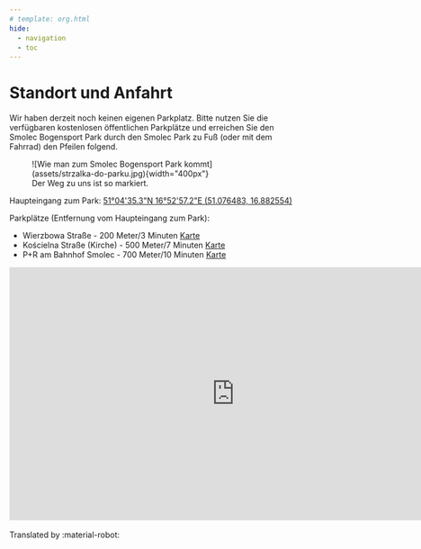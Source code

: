 ```yaml
---
# template: org.html
hide:
  - navigation
  - toc
---
```


# Standort und Anfahrt

Wir haben derzeit noch keinen eigenen Parkplatz. Bitte nutzen Sie die verfügbaren
kostenlosen öffentlichen Parkplätze und erreichen Sie den Smolec Bogensport Park durch den Smolec Park zu Fuß
(oder mit dem Fahrrad) den Pfeilen folgend.

<figure markdown="span">
  ![Wie man zum Smolec Bogensport Park kommt](assets/strzalka-do-parku.jpg){width="400px"}
  <figcaption>Der Weg zu uns ist so markiert.
    </figcaption>
</figure>

Haupteingang zum Park: <a href='https://maps.app.goo.gl/wwSaAzDFzV9dbLfX7'>51°04'35.3"N 16°52'57.2"E (51.076483, 16.882554)</a>

Parkplätze (Entfernung vom Haupteingang zum Park):

- Wierzbowa Straße - 200 Meter/3 Minuten [Karte](https://maps.app.goo.gl/JDBaXuuxYoitEi2U7)
- Kościelna Straße (Kirche) - 500 Meter/7 Minuten [Karte](https://maps.app.goo.gl/CpBQXUWpqHvMsCcb7)
- P+R am Bahnhof Smolec - 700 Meter/10 Minuten [Karte](https://maps.app.goo.gl/sPFy1LZ8RKDg1nyy7)

<center>
<iframe src="https://www.google.com/maps/embed?pb=!1m18!1m12!1m3!1d2985.573977145107!2d16.88348878552787!3d51.07649489890036!2m3!1f0!2f0!3f0!3m2!1i1024!2i768!4f13.1!3m3!1m2!1s0x470fc1003c8c3d37%3A0xd18599e12ab32d9e!2sSmolecki%20Park%20%C5%81uczniczy%20(w%20budowie)!5e0!3m2!1spl!2spl!4v1719954405368!5m2!1spl!2spl" width="800" height="450" style="border:0;" allowfullscreen="" loading="lazy" referrerpolicy="no-referrer-when-downgrade"></iframe>
</center>

Translated by :material-robot:
